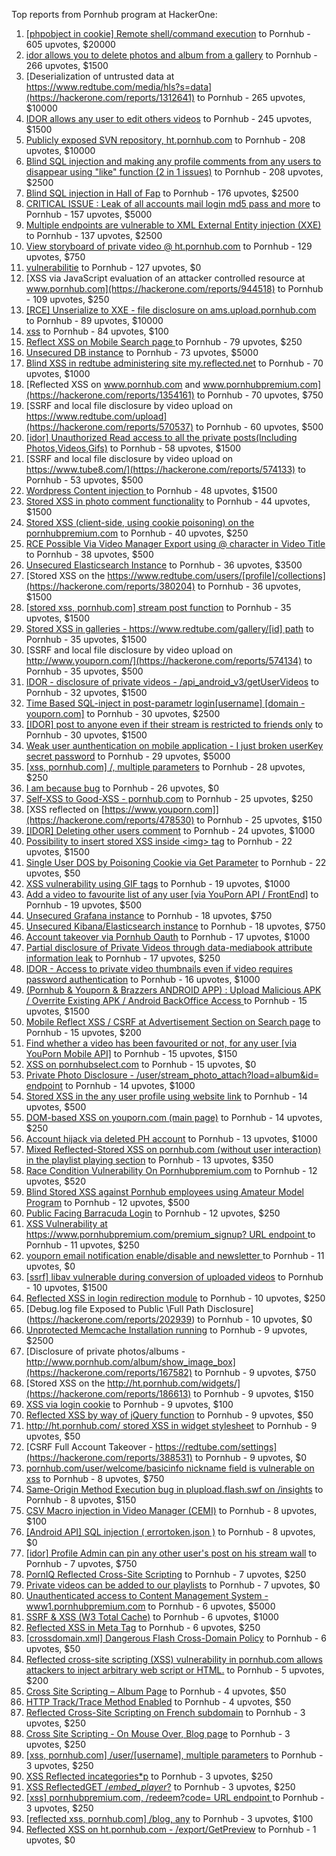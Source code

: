 Top reports from Pornhub program at HackerOne:

1. [[phpobject in cookie] Remote shell/command execution](https://hackerone.com/reports/141956) to Pornhub - 605 upvotes, $20000
2. [idor allows you to delete photos and album from a gallery](https://hackerone.com/reports/380410) to Pornhub - 266 upvotes, $1500
3. [Deserialization of untrusted data at https://www.redtube.com/media/hls?s=data](https://hackerone.com/reports/1312641) to Pornhub - 265 upvotes, $10000
4. [IDOR allows any user to edit others videos](https://hackerone.com/reports/681473) to Pornhub - 245 upvotes, $1500
5. [Publicly exposed SVN repository, ht.pornhub.com](https://hackerone.com/reports/72243) to Pornhub - 208 upvotes, $10000
6. [Blind SQL injection and making any profile comments from any users to disappear using "like" function (2 in 1 issues)](https://hackerone.com/reports/363815) to Pornhub - 208 upvotes, $2500
7. [Blind SQL injection in Hall of Fap](https://hackerone.com/reports/295841) to Pornhub - 176 upvotes, $2500
8. [CRITICAL ISSUE : Leak of all accounts mail login md5 pass and more](https://hackerone.com/reports/514488) to Pornhub - 157 upvotes, $5000
9. [Multiple endpoints are vulnerable to XML External Entity injection (XXE) ](https://hackerone.com/reports/72272) to Pornhub - 137 upvotes, $2500
10. [View storyboard of private video @ ht.pornhub.com](https://hackerone.com/reports/138703) to Pornhub - 129 upvotes, $750
11. [vulnerabilitie](https://hackerone.com/reports/137723) to Pornhub - 127 upvotes, $0
12. [XSS via JavaScript evaluation of an attacker controlled resource at www.pornhub.com](https://hackerone.com/reports/944518) to Pornhub - 109 upvotes, $250
13. [[RCE] Unserialize to XXE - file disclosure on ams.upload.pornhub.com](https://hackerone.com/reports/142562) to Pornhub - 89 upvotes, $10000
14. [xss](https://hackerone.com/reports/306554) to Pornhub - 84 upvotes, $100
15. [Reflect XSS on Mobile Search page ](https://hackerone.com/reports/380246) to Pornhub - 79 upvotes, $250
16. [Unsecured DB instance](https://hackerone.com/reports/189192) to Pornhub - 73 upvotes, $5000
17. [Blind XSS in redtube administering site my.reflected.net](https://hackerone.com/reports/603941) to Pornhub - 70 upvotes, $1000
18. [Reflected XSS on www.pornhub.com and www.pornhubpremium.com](https://hackerone.com/reports/1354161) to Pornhub - 70 upvotes, $750
19. [SSRF and local file disclosure by video upload on https://www.redtube.com/upload](https://hackerone.com/reports/570537) to Pornhub - 60 upvotes, $500
20. [[idor] Unauthorized Read access to all the private posts(Including Photos,Videos,Gifs)](https://hackerone.com/reports/148764) to Pornhub - 58 upvotes, $1500
21. [SSRF and local file disclosure by video upload on https://www.tube8.com/](https://hackerone.com/reports/574133) to Pornhub - 53 upvotes, $500
22. [Wordpress Content injection ](https://hackerone.com/reports/202949) to Pornhub - 48 upvotes, $1500
23. [Stored XSS in photo comment functionality](https://hackerone.com/reports/172227) to Pornhub - 44 upvotes, $1500
24. [Stored XSS (client-side, using cookie poisoning) on the pornhubpremium.com](https://hackerone.com/reports/311948) to Pornhub - 40 upvotes, $250
25. [RCE Possible Via Video Manager Export using @ character in Video Title](https://hackerone.com/reports/146593) to Pornhub - 38 upvotes, $500
26. [Unsecured Elasticsearch Instance](https://hackerone.com/reports/267161) to Pornhub - 36 upvotes, $3500
27. [Stored XSS on the https://www.redtube.com/users/[profile]/collections](https://hackerone.com/reports/380204) to Pornhub - 36 upvotes, $1500
28. [[stored xss, pornhub.com] stream post function](https://hackerone.com/reports/138075) to Pornhub - 35 upvotes, $1500
29. [Stored XSS in galleries - https://www.redtube.com/gallery/[id] path](https://hackerone.com/reports/380207) to Pornhub - 35 upvotes, $1500
30. [SSRF and local file disclosure by video upload on http://www.youporn.com/](https://hackerone.com/reports/574134) to Pornhub - 35 upvotes, $500
31. [IDOR - disclosure of private videos - /api_android_v3/getUserVideos](https://hackerone.com/reports/186279) to Pornhub - 32 upvotes, $1500
32. [Time Based SQL-inject in post-parametr login[username] [domain - youporn.com]](https://hackerone.com/reports/203935) to Pornhub - 30 upvotes, $2500
33. [[IDOR] post to anyone even if their stream is restricted to friends only](https://hackerone.com/reports/137954) to Pornhub - 30 upvotes, $1500
34. [Weak user aunthentication on mobile application - I just broken userKey secret password](https://hackerone.com/reports/138101) to Pornhub - 29 upvotes, $5000
35. [[xss, pornhub.com] /, multiple parameters](https://hackerone.com/reports/138319) to Pornhub - 28 upvotes, $250
36. [I am because bug](https://hackerone.com/reports/226188) to Pornhub - 26 upvotes, $0
37. [Self-XSS to Good-XSS - pornhub.com](https://hackerone.com/reports/761904) to Pornhub - 25 upvotes, $250
38. [XSS reflected on [https://www.youporn.com]](https://hackerone.com/reports/478530) to Pornhub - 25 upvotes, $150
39. [[IDOR] Deleting other users comment](https://hackerone.com/reports/138243) to Pornhub - 24 upvotes, $1000
40. [Possibility to insert stored XSS inside \<img\> tag](https://hackerone.com/reports/267643) to Pornhub - 22 upvotes, $1500
41. [Single User DOS by Poisoning Cookie via Get Parameter](https://hackerone.com/reports/416966) to Pornhub - 22 upvotes, $50
42. [XSS vulnerability using GIF tags](https://hackerone.com/reports/191674) to Pornhub - 19 upvotes, $1000
43. [Add a video to favourite list of any user [via YouPorn API / FrontEnd]](https://hackerone.com/reports/203047) to Pornhub - 19 upvotes, $500
44. [Unsecured Grafana instance](https://hackerone.com/reports/167585) to Pornhub - 18 upvotes, $750
45. [Unsecured Kibana/Elasticsearch instance](https://hackerone.com/reports/188482) to Pornhub - 18 upvotes, $750
46. [Account takeover via Pornhub Oauth](https://hackerone.com/reports/192648) to Pornhub - 17 upvotes, $1000
47. [Partial disclosure of Private Videos through data-mediabook attribute information leak](https://hackerone.com/reports/228495) to Pornhub - 17 upvotes, $250
48. [IDOR - Access to private video thumbnails even if video requires password authentication](https://hackerone.com/reports/197114) to Pornhub - 16 upvotes, $1000
49. [(Pornhub & Youporn & Brazzers ANDROID APP) : Upload Malicious APK / Overrite Existing APK  / Android BackOffice Access ](https://hackerone.com/reports/142352) to Pornhub - 15 upvotes, $1500
50. [Mobile Reflect XSS / CSRF at Advertisement Section on Search page](https://hackerone.com/reports/379705) to Pornhub - 15 upvotes, $200
51. [Find whether a video has been favourited or not, for any user [via YouPorn Mobile API]](https://hackerone.com/reports/203042) to Pornhub - 15 upvotes, $150
52. [XSS on pornhubselect.com](https://hackerone.com/reports/222556) to Pornhub - 15 upvotes, $0
53. [Private Photo Disclosure - /user/stream_photo_attach?load=album&id= endpoint](https://hackerone.com/reports/141868) to Pornhub - 14 upvotes, $1000
54. [Stored XSS in the any user profile using website link](https://hackerone.com/reports/242213) to Pornhub - 14 upvotes, $500
55. [DOM-based XSS on youporn.com (main page)](https://hackerone.com/reports/221883) to Pornhub - 14 upvotes, $250
56. [Account hijack via deleted PH account](https://hackerone.com/reports/201940) to Pornhub - 13 upvotes, $1000
57. [Mixed Reflected-Stored XSS on pornhub.com (without user interaction) in the playlist playing section](https://hackerone.com/reports/222506) to Pornhub - 13 upvotes, $350
58. [Race Condition Vulnerability On Pornhubpremium.com](https://hackerone.com/reports/183624) to Pornhub - 12 upvotes, $520
59. [Blind Stored XSS against Pornhub employees using Amateur Model Program](https://hackerone.com/reports/216379) to Pornhub - 12 upvotes, $500
60. [Public Facing Barracuda Login](https://hackerone.com/reports/119918) to Pornhub - 12 upvotes, $250
61. [XSS Vulnerability at https://www.pornhubpremium.com/premium_signup? URL endpoint ](https://hackerone.com/reports/202548) to Pornhub - 11 upvotes, $250
62. [youporn email notification enable/disable  and newsletter ](https://hackerone.com/reports/205506) to Pornhub - 11 upvotes, $0
63. [[ssrf] libav vulnerable during conversion of uploaded videos](https://hackerone.com/reports/111269) to Pornhub - 10 upvotes, $1500
64. [Reflected XSS in login redirection module](https://hackerone.com/reports/216806) to Pornhub - 10 upvotes, $250
65. [Debug.log file Exposed to Public \Full Path Disclosure\](https://hackerone.com/reports/202939) to Pornhub - 10 upvotes, $0
66. [Unprotected Memcache Installation running](https://hackerone.com/reports/119871) to Pornhub - 9 upvotes, $2500
67. [Disclosure of private photos/albums - http://www.pornhub.com/album/show_image_box](https://hackerone.com/reports/167582) to Pornhub - 9 upvotes, $750
68. [Stored XSS on the http://ht.pornhub.com/widgets/](https://hackerone.com/reports/186613) to Pornhub - 9 upvotes, $150
69. [XSS via login cookie](https://hackerone.com/reports/206737) to Pornhub - 9 upvotes, $100
70. [Reflected XSS by way of jQuery function](https://hackerone.com/reports/141493) to Pornhub - 9 upvotes, $50
71. [http://ht.pornhub.com/ stored XSS in widget stylesheet](https://hackerone.com/reports/207792) to Pornhub - 9 upvotes, $50
72. [CSRF Full Account Takeover - https://redtube.com/settings](https://hackerone.com/reports/388531) to Pornhub - 9 upvotes, $0
73. [pornhub.com/user/welcome/basicinfo nickname field is vulnerable on xss](https://hackerone.com/reports/241198) to Pornhub - 8 upvotes, $750
74. [ Same-Origin Method Execution bug in plupload.flash.swf on /insights](https://hackerone.com/reports/138226) to Pornhub - 8 upvotes, $150
75. [CSV Macro injection in Video Manager (CEMI)](https://hackerone.com/reports/137850) to Pornhub - 8 upvotes, $100
76. [[Android API] SQL injection ( errortoken.json )](https://hackerone.com/reports/204050) to Pornhub - 8 upvotes, $0
77. [[idor] Profile Admin can pin any other user's post on his stream wall](https://hackerone.com/reports/138852) to Pornhub - 7 upvotes, $750
78. [PornIQ Reflected Cross-Site Scripting](https://hackerone.com/reports/105486) to Pornhub - 7 upvotes, $250
79. [Private videos can be added to our playlists](https://hackerone.com/reports/246819) to Pornhub - 7 upvotes, $0
80. [Unauthenticated access to Content Management System - www1.pornhubpremium.com](https://hackerone.com/reports/72735) to Pornhub - 6 upvotes, $5000
81. [SSRF & XSS (W3 Total Cache)](https://hackerone.com/reports/138721) to Pornhub - 6 upvotes, $1000
82. [Reflected XSS in Meta Tag](https://hackerone.com/reports/203974) to Pornhub - 6 upvotes, $250
83. [[crossdomain.xml] Dangerous Flash Cross-Domain Policy](https://hackerone.com/reports/105655) to Pornhub - 6 upvotes, $50
84. [Reflected cross-site scripting (XSS) vulnerability in pornhub.com allows attackers to inject arbitrary web script or HTML.](https://hackerone.com/reports/182132) to Pornhub - 5 upvotes, $200
85. [Cross Site Scripting – Album Page](https://hackerone.com/reports/82929) to Pornhub - 4 upvotes, $50
86. [HTTP Track/Trace Method Enabled](https://hackerone.com/reports/119860) to Pornhub - 4 upvotes, $50
87. [Reflected Cross-Site Scripting on French subdomain](https://hackerone.com/reports/101108) to Pornhub - 3 upvotes, $250
88. [Cross Site Scripting - On Mouse Over, Blog page](https://hackerone.com/reports/100552) to Pornhub - 3 upvotes, $250
89. [[xss, pornhub.com] /user/[username], multiple parameters](https://hackerone.com/reports/100550) to Pornhub - 3 upvotes, $250
90. [XSS Reflected incategories*p](https://hackerone.com/reports/138046) to Pornhub - 3 upvotes, $250
91. [XSS ReflectedGET /*embed_player*?](https://hackerone.com/reports/138045) to Pornhub - 3 upvotes, $250
92. [[xss] pornhubpremium.com, /redeem?code= URL endpoint ](https://hackerone.com/reports/202536) to Pornhub - 3 upvotes, $250
93. [[reflected xss, pornhub.com] /blog, any](https://hackerone.com/reports/83566) to Pornhub - 3 upvotes, $100
94. [Reflected XSS on ht.pornhub.com - /export/GetPreview](https://hackerone.com/reports/216469) to Pornhub - 1 upvotes, $0

